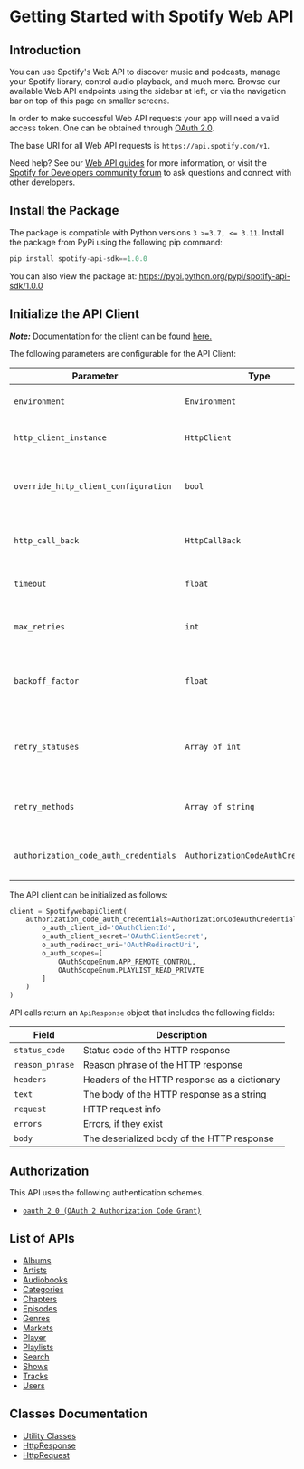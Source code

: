 
# Getting Started with Spotify Web API

## Introduction

You can use Spotify's Web API to discover music and podcasts, manage your Spotify library, control audio playback, and much more. Browse our available Web API endpoints using the sidebar at left, or via the navigation bar on top of this page on smaller screens.

In order to make successful Web API requests your app will need a valid access token. One can be obtained through <a href="https://developer.spotify.com/documentation/general/guides/authorization-guide/">OAuth 2.0</a>.

The base URI for all Web API requests is `https://api.spotify.com/v1`.

Need help? See our <a href="https://developer.spotify.com/documentation/web-api/guides/">Web API guides</a> for more information, or visit the <a href="https://community.spotify.com/t5/Spotify-for-Developers/bd-p/Spotify_Developer">Spotify for Developers community forum</a> to ask questions and connect with other developers.

## Install the Package

The package is compatible with Python versions `3 >=3.7, <= 3.11`.
Install the package from PyPi using the following pip command:

```python
pip install spotify-api-sdk==1.0.0
```

You can also view the package at:
https://pypi.python.org/pypi/spotify-api-sdk/1.0.0

## Initialize the API Client

**_Note:_** Documentation for the client can be found [here.](https://www.github.com/sdks-io/spotify-api-python-sdk/tree/1.0.0/doc/client.md)

The following parameters are configurable for the API Client:

| Parameter | Type | Description |
|  --- | --- | --- |
| `environment` | `Environment` | The API environment. <br> **Default: `Environment.PRODUCTION`** |
| `http_client_instance` | `HttpClient` | The Http Client passed from the sdk user for making requests |
| `override_http_client_configuration` | `bool` | The value which determines to override properties of the passed Http Client from the sdk user |
| `http_call_back` | `HttpCallBack` | The callback value that is invoked before and after an HTTP call is made to an endpoint |
| `timeout` | `float` | The value to use for connection timeout. <br> **Default: 60** |
| `max_retries` | `int` | The number of times to retry an endpoint call if it fails. <br> **Default: 0** |
| `backoff_factor` | `float` | A backoff factor to apply between attempts after the second try. <br> **Default: 2** |
| `retry_statuses` | `Array of int` | The http statuses on which retry is to be done. <br> **Default: [408, 413, 429, 500, 502, 503, 504, 521, 522, 524]** |
| `retry_methods` | `Array of string` | The http methods on which retry is to be done. <br> **Default: ['GET', 'PUT']** |
| `authorization_code_auth_credentials` | [`AuthorizationCodeAuthCredentials`](https://www.github.com/sdks-io/spotify-api-python-sdk/tree/1.0.0/doc/auth/oauth-2-authorization-code-grant.md) | The credential object for OAuth 2 Authorization Code Grant |

The API client can be initialized as follows:

```python
client = SpotifywebapiClient(
    authorization_code_auth_credentials=AuthorizationCodeAuthCredentials(
        o_auth_client_id='OAuthClientId',
        o_auth_client_secret='OAuthClientSecret',
        o_auth_redirect_uri='OAuthRedirectUri',
        o_auth_scopes=[
            OAuthScopeEnum.APP_REMOTE_CONTROL,
            OAuthScopeEnum.PLAYLIST_READ_PRIVATE
        ]
    )
)
```

API calls return an `ApiResponse` object that includes the following fields:

| Field | Description |
|  --- | --- |
| `status_code` | Status code of the HTTP response |
| `reason_phrase` | Reason phrase of the HTTP response |
| `headers` | Headers of the HTTP response as a dictionary |
| `text` | The body of the HTTP response as a string |
| `request` | HTTP request info |
| `errors` | Errors, if they exist |
| `body` | The deserialized body of the HTTP response |

## Authorization

This API uses the following authentication schemes.

* [`oauth_2_0 (OAuth 2 Authorization Code Grant)`](https://www.github.com/sdks-io/spotify-api-python-sdk/tree/1.0.0/doc/auth/oauth-2-authorization-code-grant.md)

## List of APIs

* [Albums](https://www.github.com/sdks-io/spotify-api-python-sdk/tree/1.0.0/doc/controllers/albums.md)
* [Artists](https://www.github.com/sdks-io/spotify-api-python-sdk/tree/1.0.0/doc/controllers/artists.md)
* [Audiobooks](https://www.github.com/sdks-io/spotify-api-python-sdk/tree/1.0.0/doc/controllers/audiobooks.md)
* [Categories](https://www.github.com/sdks-io/spotify-api-python-sdk/tree/1.0.0/doc/controllers/categories.md)
* [Chapters](https://www.github.com/sdks-io/spotify-api-python-sdk/tree/1.0.0/doc/controllers/chapters.md)
* [Episodes](https://www.github.com/sdks-io/spotify-api-python-sdk/tree/1.0.0/doc/controllers/episodes.md)
* [Genres](https://www.github.com/sdks-io/spotify-api-python-sdk/tree/1.0.0/doc/controllers/genres.md)
* [Markets](https://www.github.com/sdks-io/spotify-api-python-sdk/tree/1.0.0/doc/controllers/markets.md)
* [Player](https://www.github.com/sdks-io/spotify-api-python-sdk/tree/1.0.0/doc/controllers/player.md)
* [Playlists](https://www.github.com/sdks-io/spotify-api-python-sdk/tree/1.0.0/doc/controllers/playlists.md)
* [Search](https://www.github.com/sdks-io/spotify-api-python-sdk/tree/1.0.0/doc/controllers/search.md)
* [Shows](https://www.github.com/sdks-io/spotify-api-python-sdk/tree/1.0.0/doc/controllers/shows.md)
* [Tracks](https://www.github.com/sdks-io/spotify-api-python-sdk/tree/1.0.0/doc/controllers/tracks.md)
* [Users](https://www.github.com/sdks-io/spotify-api-python-sdk/tree/1.0.0/doc/controllers/users.md)

## Classes Documentation

* [Utility Classes](https://www.github.com/sdks-io/spotify-api-python-sdk/tree/1.0.0/doc/utility-classes.md)
* [HttpResponse](https://www.github.com/sdks-io/spotify-api-python-sdk/tree/1.0.0/doc/http-response.md)
* [HttpRequest](https://www.github.com/sdks-io/spotify-api-python-sdk/tree/1.0.0/doc/http-request.md)


